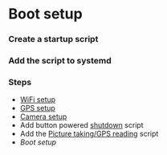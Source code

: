 # Boot setup

### Create a startup script


### Add the script to systemd


### Steps

* [WiFi setup](wifi-setup.md)
* [GPS setup](gps-setup.md)
* [Camera setup](camera-setup.md)
* Add button powered [shutdown](watch_4_shutdown.py) script
* Add the [Picture taking/GPS reading](take_pics.py) script
* *Boot setup*
